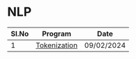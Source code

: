 # NLP

|Sl.No|Program|Date|
|--|--|--|
|1|[Tokenization](https://github.com/mallikarjunaasantapur/NLP/blob/main/1.Tokenization%20using%20python.ipynb)|09/02/2024|
